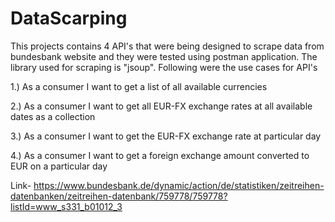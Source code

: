 # DataScarping
This projects contains 4 API's that were being designed to scrape data from bundesbank website and they were tested using postman application. The library used for scraping is "jsoup".
Following were the use cases for API's

1.) As a consumer I want to get a list of all available currencies

2.) As a consumer I want to get all EUR-FX exchange rates at all available dates as a collection

3.) As a consumer I want to get the EUR-FX exchange rate at particular day

4.) As a consumer I want to get a foreign exchange amount converted to EUR on a particular day

Link- 
https://www.bundesbank.de/dynamic/action/de/statistiken/zeitreihen-datenbanken/zeitreihen-datenbank/759778/759778?listId=www_s331_b01012_3
